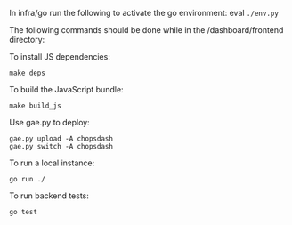 In infra/go run the following to activate the go environment:
eval `./env.py`

The following commands should be done while in the /dashboard/frontend directory:

To install JS dependencies:
```
make deps
```

To build the JavaScript bundle:
```
make build_js
```

Use gae.py to deploy:
```
gae.py upload -A chopsdash
gae.py switch -A chopsdash
```

To run a local instance:
```
go run ./
```

To run backend tests:
```
go test
```
